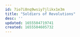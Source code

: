 ```yaml
---
id: 7io7i8nq9wsiy7jlikx1e3m
title: "Soldiers of Revolutions"
desc: ''
updated: 1655504719741
created: 1655504605732
---
```


